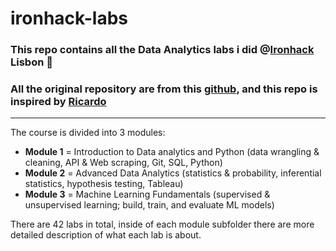 # ironhack-labs
### This repo contains all the Data Analytics labs i did @[Ironhack](https://www.ironhack.com/en) Lisbon 💙
### All the original repository are from this [github](https://github.com/ta-data-lis?tab=repositories), and this repo is inspired by [Ricardo](https://github.com/ricardozacarias/ironhack-labs)

-----------
The course is divided into 3 modules:
- **Module 1** = Introduction to Data analytics and Python (data wrangling & cleaning, API & Web scraping, Git, SQL, Python)
- **Module 2** = Advanced Data Analytics (statistics & probability, inferential statistics, hypothesis testing, Tableau)
- **Module 3** = Machine Learning Fundamentals (supervised & unsupervised learning; build, train, and evaluate ML models)

There are 42 labs in total, inside of each module subfolder there are more detailed description of what each lab is about.

